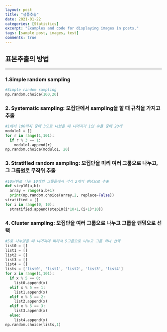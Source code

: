 ```yaml
---
layout: post
title: "샘플추출"
date: 2021-01-22
categories: [Statistics]
excerpt: "Examples and code for displaying images in posts."
tags: [sample post, images, test]
comments: true
---
```


## 표본추출의 방법

---



### 1.Simple random sampling

```python
#Simple random sampling
np.random.choice(100,20)
```



### 2. Systematic sampling: 모집단에서 sampling을 할 때 규칙을 가지고 추출

```python
#1에서 100까지 중에 3으로 나눴을 때 나머지가 1인 수들 중에 20개
modulo1 = []
for r in range(1,101):
  if r % 3 == 1:
    modulo1.append(r)
np.random.choice(modulo1, 20)
```



### 3. Stratified random sampling: 모집단을 미리 여러 그룹으로 나누고, 그 그룹별로 무작위 추출

```python
#10단위로 나눈 10개의 그룹들에서 각각 2개씩 랜덤으로 추출
def step10(a,b):
  array = range(a,b+1)
  print(np.random.choice(array,2, replace=False))
stratified = []
for i in range(0, 10):
  stratified.append(step10(i*10+1,(i+1)*10))
```



### 4. Cluster sampling: 모집단을 여러 그룹으로 나누고 그룹을 랜덤으로 선택

```python
#5로 나누었을 때 나머지에 따라서 5그룹으로 나누고 그룹 하나 선택
list0 = []
list1 = []
list2 = []
list3 = []
list4 = []
lists = ['list0', 'list1', 'list2', 'list3', 'list4']
for x in range(1,101):
  if x % 5 == 0:
    list0.append(x)
  elif x % 5 == 1:
    list1.append(x)
  elif x % 5 == 2:
    list2.append(x)
  elif x % 5 == 3:
    list3.append(x)
  else:
    list4.append(x)
np.random.choice(lists,1)
```


